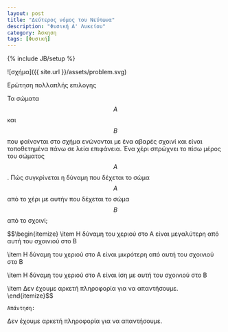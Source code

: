```yaml
---
layout: post
title: "Δεύτερος νόμος του Νεύτωνα"
description: "Φυσική Α' Λυκείου"
category: Άσκηση
tags: [Φυσική]
---
```

{% include JB/setup %}

![σχήμα]({{ site.url }}/assets/problem.svg) 


Ερώτηση πολλαπλής επιλογης

 Τα σώματα $$Α$$ και $$Β$$ που φαίνονται στο σχήμα ενώνονται με ένα αβαρές σχοινί και είναι τοποθετημένα πάνω σε λεία επιφάνεια. Ένα χέρι σπρώχνει το πίσω μέρος του σώματος $$Α$$. Πώς συγκρίνεται η δύναμη που δέχεται το σώμα $$Α$$ από το χέρι με αυτήν που δέχεται το σώμα $$Β$$ από το σχοινί;

 $$\begin{itemize}
 \item Η δύναμη του χεριού στο Α είναι μεγαλύτερη από αυτή του σχοινιού στο Β

 \item Η δύναμη του χεριού στο Α είναι μικρότερη από αυτή του σχοινιού στο Β

 \item Η δύναμη του χεριού στο Α είναι ίση με αυτή του σχοινιού στο Β

 \item Δεν έχουμε αρκετή πληροφορία για να απαντήσουμε.
\end{itemize}$$

`Απάντηση:`

Δεν έχουμε αρκετή πληροφορία για να απαντήσουμε.
